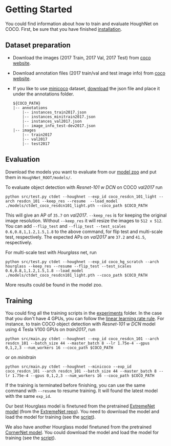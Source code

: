 # Getting Started

You could find information about how to train and evaluate HoughNet on COCO. 
First, be sure that you have finished [installation](INSTALL.md).

## Dataset preparation

- Download the images (2017 Train, 2017 Val, 2017 Test) from [coco website](http://cocodataset.org/#download).
- Download annotation files (2017 train/val and test image info) from [coco website](http://cocodataset.org/#download). 
- If you like to use [minicoco](https://github.com/giddyyupp/coco-minitrain) dataset, 
[download](https://drive.google.com/open?id=1lezhgY4M_Ag13w0dEzQ7x_zQ_w0ohjin) the json file and place it under the annotations folder.

  ~~~
  ${COCO_PATH}
  |-- annotations
      |-- instances_train2017.json
      |-- instances_minitrain2017.json
      |-- instances_val2017.json
      |-- image_info_test-dev2017.json
  |-- images
      |-- train2017
      |-- val2017
      |-- test2017
  ~~~


## Evaluation 

Download the models you want to evaluate from our [model zoo](MODEL_ZOO.md) and put them in `HoughNet_ROOT/models/`. 

To evaluate object detection with *Resnet-101 w DCN* on COCO *val2017*
run

~~~
python src/test.py ctdet --houghnet --exp_id coco_resdcn_101_light --arch resdcn_101 --keep_res --resume  --load_model ./models/ctdet_coco_resdcn101_light.pth --coco_path $COCO_PATH
~~~

This will give an AP of `35.7` on *val2017*. `--keep_res` is for keeping the original image resolution. 
Without `--keep_res` it will resize the images to `512 x 512`. 
You can add `--flip_test` and `--flip_test --test_scales 0.6,0.8,1,1.2,1.5,1.8` to the above command, for flip test and multi-scale test, respectively. 
The expected APs on *val2017* are `37.2` and `41.5`, respectively.

For multi-scale test with *Hourglass* net, run

~~~
python src/test.py ctdet --houghnet --exp_id coco_hg_scratch --arch hourglass --keep_res --resume --flip_test --test_scales 0.6,0.8,1,1.2,1.5,1.8 --load_model ./models/ctdet_coco_resdcn101_light.pth --coco_path $COCO_PATH
~~~

More results could be found in the model zoo.



## Training

You could fing all the training scripts in the [experiments](../experiments) folder.
In the case that you don't have 4 GPUs, you can follow the [linear learning rate rule](https://arxiv.org/abs/1706.02677).
For instance, to train COCO object detection with *Resnet-101 w DCN* model using 4 Tesla V100 GPUs on *train2017*, run

~~~
python src/main.py ctdet --houghnet --exp_id coco_resdcn_101 --arch resdcn_101 --batch_size 44 --master_batch 8 --lr 1.75e-4 --gpus 0,1,2,3 --num_workers 16 --coco_path $COCO_PATH 
~~~
or on *minitrain*

~~~
python src/main.py ctdet --houghnet --minicoco --exp_id coco_resdcn_101 --arch resdcn_101 --batch_size 44 --master_batch 8 --lr 1.75e-4 --gpus 0,1,2,3 --num_workers 16 --coco_path $COCO_PATH 
~~~

If the training is terminated before finishing, you can use the same command with `--resume` to resume training. It will found the latest model with the same `exp_id`.

Our best Hourglass model is finetuned from the pretrained [ExtremeNet model](https://drive.google.com/file/d/1TG3oBkHqj_QHdOHRF0RLsN4CxWxFTovA/view?usp=sharing) (from the [ExtremeNet repo](https://github.com/xingyizhou/ExtremeNet)).
You need to download the model and load the model for training (see the [script](../experiments/ctdet_coco_hg104_extremenet.sh)).

We also have another Hourglass model finetuned from the pretrained [CornerNet model](https://drive.google.com/file/d/14X4BdOKqbM1mINOK3V4tCWq5Jz3O0fEf/view?usp=sharing).
You could download the model and load the model for training (see the [script](../experiments/ctdet_coco_hg104_cornernet.sh)).
